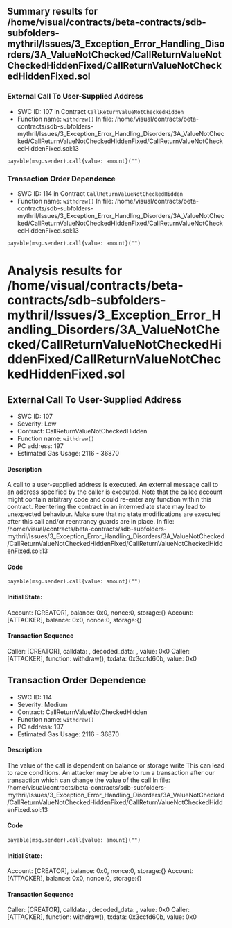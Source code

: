 ## Summary results for /home/visual/contracts/beta-contracts/sdb-subfolders-mythril/Issues/3_Exception_Error_Handling_Disorders/3A_ValueNotChecked/CallReturnValueNotCheckedHiddenFixed/CallReturnValueNotCheckedHiddenFixed.sol
### External Call To User-Supplied Address
- SWC ID: 107 in Contract `CallReturnValueNotCheckedHidden`
- Function name: `withdraw()`
In file: /home/visual/contracts/beta-contracts/sdb-subfolders-mythril/Issues/3_Exception_Error_Handling_Disorders/3A_ValueNotChecked/CallReturnValueNotCheckedHiddenFixed/CallReturnValueNotCheckedHiddenFixed.sol:13
```
payable(msg.sender).call{value: amount}("")
```
### Transaction Order Dependence
- SWC ID: 114 in Contract `CallReturnValueNotCheckedHidden`
- Function name: `withdraw()`
In file: /home/visual/contracts/beta-contracts/sdb-subfolders-mythril/Issues/3_Exception_Error_Handling_Disorders/3A_ValueNotChecked/CallReturnValueNotCheckedHiddenFixed/CallReturnValueNotCheckedHiddenFixed.sol:13
```
payable(msg.sender).call{value: amount}("")
```
# Analysis results for /home/visual/contracts/beta-contracts/sdb-subfolders-mythril/Issues/3_Exception_Error_Handling_Disorders/3A_ValueNotChecked/CallReturnValueNotCheckedHiddenFixed/CallReturnValueNotCheckedHiddenFixed.sol

## External Call To User-Supplied Address
- SWC ID: 107
- Severity: Low
- Contract: CallReturnValueNotCheckedHidden
- Function name: `withdraw()`
- PC address: 197
- Estimated Gas Usage: 2116 - 36870

#### Description

A call to a user-supplied address is executed.
An external message call to an address specified by the caller is executed. Note that the callee account might contain arbitrary code and could re-enter any function within this contract. Reentering the contract in an intermediate state may lead to unexpected behaviour. Make sure that no state modifications are executed after this call and/or reentrancy guards are in place.
In file: /home/visual/contracts/beta-contracts/sdb-subfolders-mythril/Issues/3_Exception_Error_Handling_Disorders/3A_ValueNotChecked/CallReturnValueNotCheckedHiddenFixed/CallReturnValueNotCheckedHiddenFixed.sol:13

#### Code

```
payable(msg.sender).call{value: amount}("")
```

#### Initial State:

Account: [CREATOR], balance: 0x0, nonce:0, storage:{}
Account: [ATTACKER], balance: 0x0, nonce:0, storage:{}

#### Transaction Sequence

Caller: [CREATOR], calldata: , decoded_data: , value: 0x0
Caller: [ATTACKER], function: withdraw(), txdata: 0x3ccfd60b, value: 0x0


## Transaction Order Dependence
- SWC ID: 114
- Severity: Medium
- Contract: CallReturnValueNotCheckedHidden
- Function name: `withdraw()`
- PC address: 197
- Estimated Gas Usage: 2116 - 36870

#### Description

The value of the call is dependent on balance or storage write
This can lead to race conditions. An attacker may be able to run a transaction after our transaction which can change the value of the call
In file: /home/visual/contracts/beta-contracts/sdb-subfolders-mythril/Issues/3_Exception_Error_Handling_Disorders/3A_ValueNotChecked/CallReturnValueNotCheckedHiddenFixed/CallReturnValueNotCheckedHiddenFixed.sol:13

#### Code

```
payable(msg.sender).call{value: amount}("")
```

#### Initial State:

Account: [CREATOR], balance: 0x0, nonce:0, storage:{}
Account: [ATTACKER], balance: 0x0, nonce:0, storage:{}

#### Transaction Sequence

Caller: [CREATOR], calldata: , decoded_data: , value: 0x0
Caller: [ATTACKER], function: withdraw(), txdata: 0x3ccfd60b, value: 0x0


